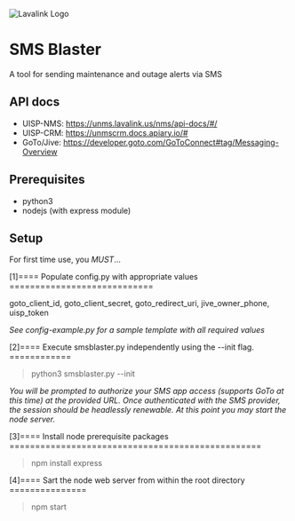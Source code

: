 ![Lavalink Logo](https://lavalink.us/wp-content/uploads/2017/09/g4638.png)

# SMS Blaster
A tool for sending maintenance and outage alerts via SMS

## API docs
- UISP-NMS: https://unms.lavalink.us/nms/api-docs/#/
- UISP-CRM: https://unmscrm.docs.apiary.io/#
- GoTo/Jive: https://developer.goto.com/GoToConnect#tag/Messaging-Overview

## Prerequisites
- python3
- nodejs (with express module)

## Setup
For first time use, you *MUST*...

[1]==== Populate config.py with appropriate values ============================

goto_client_id, goto_client_secret, goto_redirect_uri, jive_owner_phone, uisp_token

*See config-example.py for a sample template with all required values*

[2]==== Execute smsblaster.py independently using the --init flag. ============

> python3 smsblaster.py --init

*You will be prompted to authorize your SMS app access (supports GoTo at this time) at the provided URL. Once authenticated with the SMS provider, the session should be headlessly renewable. At this point you may start the node server.*

[3]==== Install node prerequisite packages =================================================

> npm install express

[4]==== Sart the node web server from within the root directory ===============

> npm start
